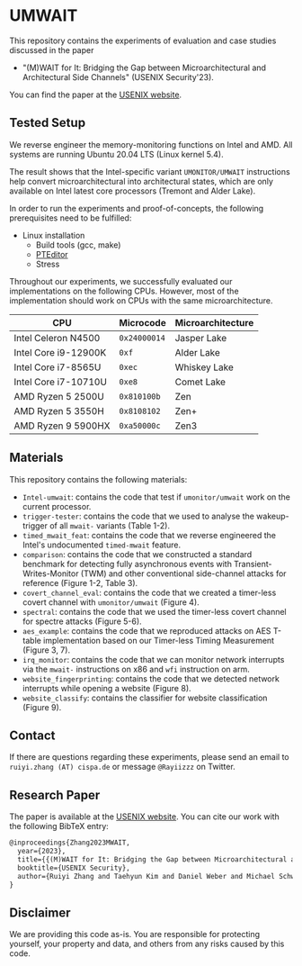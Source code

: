 # UMWAIT
This repository contains the experiments of evaluation and case studies discussed in the paper 
* "(M)WAIT for It: Bridging the Gap between Microarchitectural and Architectural Side Channels" (USENIX Security'23). 

You can find the paper at the [USENIX website](https://www.usenix.org/conference/usenixsecurity23).


## Tested Setup
We reverse engineer the memory-monitoring functions on Intel and AMD. 
All systems are running Ubuntu 20.04 LTS (Linux kernel 5.4).

The result shows that the Intel-specific variant `UMONITOR/UMWAIT` instructions help convert microarchitectural into architectural states, which are only available on Intel latest core processors (Tremont and Alder Lake). 

In order to run the experiments and proof-of-concepts, the following prerequisites need to be fulfilled:

* Linux installation
  * Build tools (gcc, make)
  * [PTEditor](https://github.com/misc0110/PTEditor/)
  * Stress
  
Throughout our experiments, we successfully evaluated our implementations on the following CPUs. However, most of the implementation should work on CPUs with the same microarchitecture.

| CPU                          | Microcode    | Microarchitecture |
| ---------------------------- | -----------  | ----------------- |
| Intel Celeron N4500          | `0x24000014` | Jasper Lake       |
| Intel Core i9-12900K         | `0xf`        | Alder Lake        |
| Intel Core i7-8565U          | `0xec`       | Whiskey Lake      |
| Intel Core i7-10710U         | `0xe8`       | Comet Lake        |
| AMD Ryzen 5 2500U            | `0x810100b`  | Zen               |
| AMD Ryzen 5 3550H            | `0x8108102`  | Zen+              |
| AMD Ryzen 9 5900HX           | `0xa50000c`  | Zen3              |


## Materials
This repository contains the following materials:

* `Intel-umwait`: contains the code that test if `umonitor/umwait` work on the current processor.
* `trigger-tester`: contains the code that we used to analyse the wakeup-trigger of all `mwait-` variants (Table 1-2).
* `timed_mwait_feat`: contains the code that we reverse engineered the Intel's undocumented `timed-mwait` feature.
* `comparison`: contains the code that we constructed a standard benchmark for detecting fully asynchronous events with Transient-Writes-Monitor (TWM) and other conventional side-channel attacks for reference (Figure 1-2, Table 3).
* `covert_channel_eval`: contains the code that we created a timer-less covert channel with `umonitor/umwait` (Figure 4).
* `spectral`: contains the code that we used the timer-less covert channel for spectre attacks (Figure 5-6).
* `aes_example`: contains the code that we reproduced attacks on AES T-table implementation based on our Timer-less Timing Measurement (Figure 3, 7).
* `irq_monitor`: contains the code that we can monitor network interrupts via the `mwait-` instructions on x86 and `wfi` instruction on arm.
* `website_fingerprinting`: contains the code that we detected network interrupts while opening a website (Figure 8).
* `website_classify`: contains the classifier for website classification (Figure 9).

## Contact
If there are questions regarding these experiments, please send an email to `ruiyi.zhang (AT) cispa.de` or message `@Rayiizzz` on Twitter.

## Research Paper
The paper is available at the [USENIX website](https://www.usenix.org/conference/usenixsecurity23). 
You can cite our work with the following BibTeX entry:
```latex
@inproceedings{Zhang2023MWAIT,
  year={2023},
  title={{(M)WAIT for It: Bridging the Gap between Microarchitectural and Architectural Side Channels}},
  booktitle={USENIX Security},
  author={Ruiyi Zhang and Taehyun Kim and Daniel Weber and Michael Schwarz}
}
```

## Disclaimer
We are providing this code as-is. 
You are responsible for protecting yourself, your property and data, and others from any risks caused by this code. 